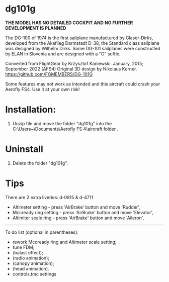# dg101g

**THE MODEL HAS NO DETAILED COCKPIT AND NO FURTHER DEVELOPMENT IS PLANNED**

The DG-100 of 1974 is the first sailplane manufactured by Glaser-Dirks, developed from the Akaflieg Darmstadt D-38, the Standard class sailplane was designed by Wilhelm Dirks. Some DG-101 sailplanes were constructed by ELAN in Slovenia and are designed with a "G" suffix.
		
Converted from FlightGear by Krzysztof Kaniewski. January, 2015; September 2022 (AFS4)
Original 3D design by Nikolaus Kerner. https://github.com/FGMEMBERS/DG-101G

 Some features may not work as intended and this aircraft could crash your Aerofly FS4. 
 Use it at your own risk!

# Installation:

1. Unzip file and move the folder "dg101g" into the C:\Users\~\Documents\Aerofly FS 4\aircraft folder .

# Uninstall

1. Delete the folder "dg101g".

# Tips

There are 2 extra liveries: d-0815 & d-4711

- Altimeter setting - press 'AirBrake' button and move 'Rudder',
- Mccready ring setting - press 'AirBrake' button and move 'Elevator',
- Altimiter scale ring - press 'AirBrake' button and move 'Aileron',

------------------------------------------------------------
To do list (optional in parentheses):
- rework Mccready ring and Altimeter scale setting;
- tune FDM;
- (balast effect);
- (radio animation);
- (canopy animation);
- (head animation).
- controls.tmc settings
